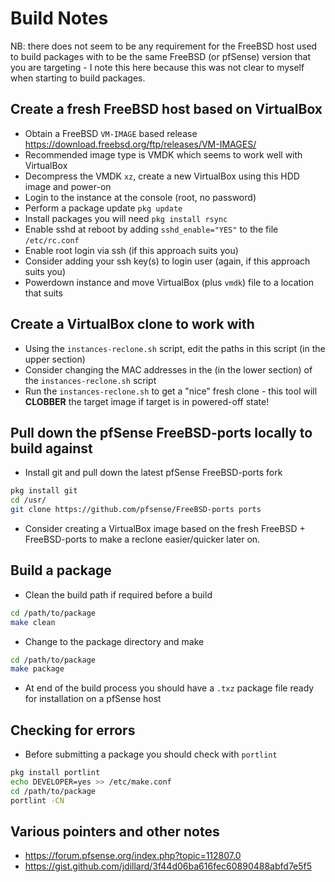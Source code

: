 # Build Notes

NB: there does not seem to be any requirement for the FreeBSD host used to build 
packages with to be the same FreeBSD (or pfSense) version that you are 
targeting - I note this here because this was not clear to myself when starting
to build packages.

## Create a fresh FreeBSD host based on VirtualBox
 * Obtain a FreeBSD `VM-IMAGE` based release https://download.freebsd.org/ftp/releases/VM-IMAGES/
 * Recommended image type is VMDK which seems to work well with VirtualBox
 * Decompress the VMDK `xz`, create a new VirtualBox using this HDD image and power-on
 * Login to the instance at the console (root, no password)
 * Perform a package update `pkg update`
 * Install packages you will need `pkg install rsync`
 * Enable sshd at reboot by adding `sshd_enable="YES"` to the file `/etc/rc.conf`
 * Enable root login via ssh (if this approach suits you)
 * Consider adding your ssh key(s) to login user (again, if this approach suits you)
 * Powerdown instance and move VirtualBox (plus `vmdk`) file to a location that suits

## Create a VirtualBox clone to work with
 * Using the `instances-reclone.sh` script, edit the paths in this script (in the upper section)
 * Consider changing the MAC addresses in the (in the lower section) of the `instances-reclone.sh` script
 * Run the `instances-reclone.sh` to get a "nice" fresh clone - this tool will **CLOBBER** the target image if target is in powered-off state!

## Pull down the pfSense FreeBSD-ports locally to build against
 * Install git and pull down the latest pfSense FreeBSD-ports fork
```bash
pkg install git
cd /usr/
git clone https://github.com/pfsense/FreeBSD-ports ports
```
 * Consider creating a VirtualBox image based on the fresh FreeBSD + FreeBSD-ports to make a reclone easier/quicker later on.

## Build a package
 * Clean the build path if required before a build
```bash
cd /path/to/package
make clean
```

 * Change to the package directory and make
```bash
cd /path/to/package
make package
```

 * At end of the build process you should have a `.txz` package file ready for installation on a pfSense host

## Checking for errors
 * Before submitting a package you should check with `portlint`
```bash
pkg install portlint
echo DEVELOPER=yes >> /etc/make.conf
cd /path/to/package
portlint -CN
```

## Various pointers and other notes
 * https://forum.pfsense.org/index.php?topic=112807.0
 * https://gist.github.com/jdillard/3f44d06ba616fec60890488abfd7e5f5

